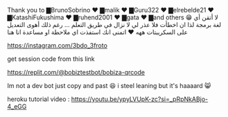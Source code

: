 Thank you to
▇BrunoSobrino ♥
▇malik ♥
▇Guru322 ♥
▇elrebelde21 ♥
▇KatashiFukushima ♥
▇ruhend2001 ♥
▇gata ♥
▇and others 😁
لا أتقن أي لغة برمجة لذا ان اخطأت فلا عذر لي لا نزال في طريق التعلم ... رغم ذلك أهوى التعديل على السكريبتات ههه ♥ اتمنى انك استفذت 
اي ملاحطة او مساعدة انا هنا

https://instagram.com/3bdo_3froto

get session code from this link

https://replit.com/@bobiztestbot/bobiza-qrcode

Im not a dev bot just copy and past 😆 i steel leaning but it's haaaard 😸
 
heroku tutorial video :
https://youtu.be/ypyLVUpK-zc?si=_pRpNkABjo-4_eGG
